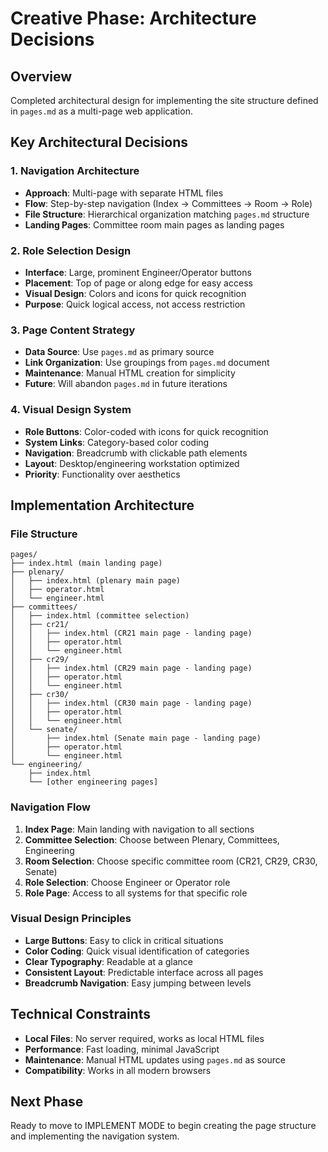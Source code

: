 # Creative Phase: Architecture Decisions

## Overview

Completed architectural design for implementing the site structure defined in `pages.md` as a multi-page web application.

## Key Architectural Decisions

### 1. Navigation Architecture

- **Approach**: Multi-page with separate HTML files
- **Flow**: Step-by-step navigation (Index → Committees → Room → Role)
- **File Structure**: Hierarchical organization matching `pages.md` structure
- **Landing Pages**: Committee room main pages as landing pages

### 2. Role Selection Design

- **Interface**: Large, prominent Engineer/Operator buttons
- **Placement**: Top of page or along edge for easy access
- **Visual Design**: Colors and icons for quick recognition
- **Purpose**: Quick logical access, not access restriction

### 3. Page Content Strategy

- **Data Source**: Use `pages.md` as primary source
- **Link Organization**: Use groupings from `pages.md` document
- **Maintenance**: Manual HTML creation for simplicity
- **Future**: Will abandon `pages.md` in future iterations

### 4. Visual Design System

- **Role Buttons**: Color-coded with icons for quick recognition
- **System Links**: Category-based color coding
- **Navigation**: Breadcrumb with clickable path elements
- **Layout**: Desktop/engineering workstation optimized
- **Priority**: Functionality over aesthetics

## Implementation Architecture

### File Structure

```
pages/
├── index.html (main landing page)
├── plenary/
│   ├── index.html (plenary main page)
│   ├── operator.html
│   └── engineer.html
├── committees/
│   ├── index.html (committee selection)
│   ├── cr21/
│   │   ├── index.html (CR21 main page - landing page)
│   │   ├── operator.html
│   │   └── engineer.html
│   ├── cr29/
│   │   ├── index.html (CR29 main page - landing page)
│   │   ├── operator.html
│   │   └── engineer.html
│   ├── cr30/
│   │   ├── index.html (CR30 main page - landing page)
│   │   ├── operator.html
│   │   └── engineer.html
│   └── senate/
│       ├── index.html (Senate main page - landing page)
│       ├── operator.html
│       └── engineer.html
└── engineering/
    ├── index.html
    └── [other engineering pages]
```

### Navigation Flow

1. **Index Page**: Main landing with navigation to all sections
2. **Committee Selection**: Choose between Plenary, Committees, Engineering
3. **Room Selection**: Choose specific committee room (CR21, CR29, CR30, Senate)
4. **Role Selection**: Choose Engineer or Operator role
5. **Role Page**: Access to all systems for that specific role

### Visual Design Principles

- **Large Buttons**: Easy to click in critical situations
- **Color Coding**: Quick visual identification of categories
- **Clear Typography**: Readable at a glance
- **Consistent Layout**: Predictable interface across all pages
- **Breadcrumb Navigation**: Easy jumping between levels

## Technical Constraints

- **Local Files**: No server required, works as local HTML files
- **Performance**: Fast loading, minimal JavaScript
- **Maintenance**: Manual HTML updates using `pages.md` as source
- **Compatibility**: Works in all modern browsers

## Next Phase

Ready to move to IMPLEMENT MODE to begin creating the page structure and implementing the navigation system.
